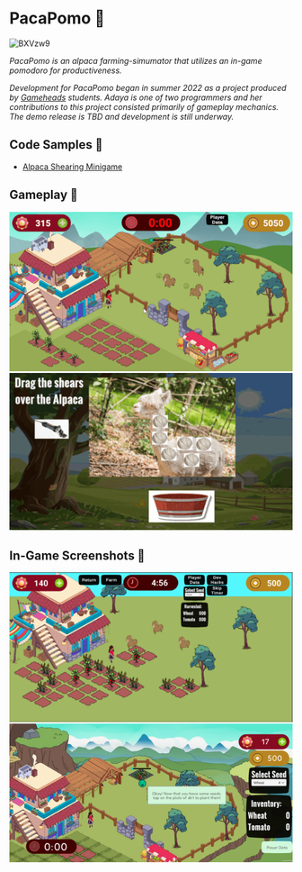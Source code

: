 # PacaPomo 🦙
![BXVzw9](https://user-images.githubusercontent.com/32820882/195289771-050646d7-67ee-4706-b5b4-a40571f381a6.jpg)

*PacaPomo is an alpaca farming-simumator that utilizes an in-game pomodoro for productiveness.*

*Development for PacaPomo began in summer 2022 as a project produced by <a href="https://gameheadsoakland.org/" target="_blank">Gameheads</a> students. Adaya is one of two programmers and her contributions to this project consisted primarily of gameplay mechanics. The demo release is TBD and development is still underway.*

## Code Samples 🌽
- <a href="" target="_blank">Alpaca Shearing Minigame</a>

## Gameplay 🌽
![gameplay gif1](gameplay1.gif) ![gameplay gif2](gameplay2.gif) 


## In-Game Screenshots 🌽
![screenshot](sc1.png) ![screenshot](sc2.png) 
